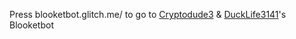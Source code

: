 Press blooketbot.glitch.me/ to go to [Cryptodude3](github.com/cryptodude3) & [DuckLife3141](https://www.youtube.com/@crypto.7562)'s Blooketbot
